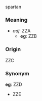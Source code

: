 spartan
### Meaning
+ _adj_: ZZA
    + __eg__: ZZB

### Origin

ZZC

### Synonym

__eg__: ZZD

+ ZZE


